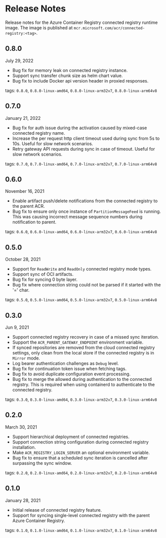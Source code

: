 # Release Notes

Release notes for the Azure Container Registry connected registry runtime image. The image is published at `mcr.microsoft.com/acr/connected-registry:<tag>`.

## 0.8.0
July 29, 2022

* Bug fix for memory leak on connected registry instance.
* Support sync transfer chunk size as helm chart value.
* Bug fix to include Docker api version header in proxied responses.

tags: `0.8.0`, `0.8.0-linux-amd64`, `0.8.0-linux-arm32v7`, `0.8.0-linux-arm64v8`

## 0.7.0
January 21, 2022

* Bug fix for auth issue during the activation caused by mixed-case connected registry name.
* Increase the per request http client timeout used during sync from 5s to 10s. Useful for slow network scenarios.
* Retry gateway API requests during sync in case of timeout. Useful for slow network scenarios.

tags: `0.7.0`, `0.7.0-linux-amd64`, `0.7.0-linux-arm32v7`, `0.7.0-linux-arm64v8`

## 0.6.0
November 16, 2021

* Enable artifact push/delete notifications from the connected registry to the parent ACR. 
* Bug fix to ensure only once instance of `PartitionMessageFeed` is running. This was causing incorrect message sequence numbers during notification to parent.

tags: `0.6.0`, `0.6.0-linux-amd64`, `0.6.0-linux-arm32v7`, `0.6.0-linux-arm64v8`

## 0.5.0
October 28, 2021

* Support for `ReadWrite` and `ReadOnly` connected registry mode types.
* Support sync of OCI artifacts.
* Bug fix for syncing 0 byte layer.
* Bug fix where connection string could not be parsed if it started with the '=' char.

tags: `0.5.0`, `0.5.0-linux-amd64`, `0.5.0-linux-arm32v7`, `0.5.0-linux-arm64v8`

## 0.3.0
Jun 9, 2021

* Support connected registry recovery in case of a missed sync iteration.
* Support the `ACR_PARENT_GATEWAY_ENDPOINT` environment variable.
* If synced repositories are removed from the cloud connected registry settings, only clean from the local store if the connected registry is in `Mirror` mode.
* Log bearer authentication challenges as `Debug` level.
* Bug fix for continuation token issue when fetching tags.
* Bug fix to avoid duplicate configuration event processing.
* Bug fix to merge the allowed during authentication to the connected registry. This is required when using containerd to authenticate to the connected registry.

tags: `0.3.0`, `0.3.0-linux-amd64`, `0.3.0-linux-arm32v7`, `0.3.0-linux-arm64v8`

## 0.2.0
March 30, 2021

* Support hierarchical deployment of connected registries.
* Support connection string configuration during connected registry installation.
* Make `ACR_REGISTRY_LOGIN_SERVER` an optional environment variable.
* Bug fix to ensure that a scheduled sync iteration is cancelled after surpassing the sync window.

tags: `0.2.0`, `0.2.0-linux-amd64`, `0.2.0-linux-arm32v7`, `0.2.0-linux-arm64v8`

## 0.1.0
January 28, 2021

* Initial release of connected registry feature.
* Support for syncing single-level connected registry with the parent Azure Container Registry.

tags: `0.1.0`, `0.1.0-linux-amd64`, `0.1.0-linux-arm32v7`, `0.1.0-linux-arm64v8`
